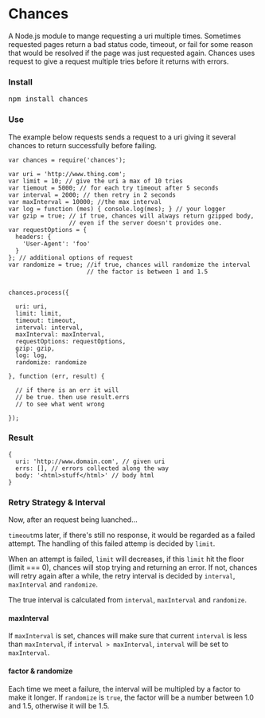 # Chances

A Node.js module to mange requesting a uri multiple times. Sometimes requested
pages return a bad status code, timeout, or fail for some reason that would be
resolved if the page was just requested again. Chances uses request to give a
request multiple tries before it returns with errors.

### Install

<pre>
npm install chances
</pre>


### Use 

The example below requests sends a request to a uri giving it several chances to
return successfully before failing.

    var chances = require('chances');
    
    var uri = 'http://www.thing.com';
    var limit = 10; // give the uri a max of 10 tries
    var tiemout = 5000; // for each try timeout after 5 seconds
    var interval = 2000; // then retry in 2 seconds
    var maxInterval = 10000; //the max interval
    var log = function (mes) { console.log(mes); } // your logger
    var gzip = true; // if true, chances will always return gzipped body,
                     // even if the server doesn't provides one.
    var requestOptions = {
      headers: {
        'User-Agent': 'foo'
      }
    }; // additional options of request
    var randomize = true; //if true, chances will randomize the interval
                          // the factor is between 1 and 1.5

    
    chances.process({

      uri: uri,
      limit: limit,
      timeout: timeout,
      interval: interval,
      maxInterval: maxInterval,
      requestOptions: requestOptions,
      gzip: gzip,
      log: log,
      randomize: randomize

    }, function (err, result) {
  
      // if there is an err it will
      // be true. then use result.errs
      // to see what went wrong 

    });
    
    
### Result

    {
      uri: 'http://www.domain.com', // given uri
      errs: [], // errors collected along the way
      body: '<html>stuff</html>' // body html
    }

### Retry Strategy & Interval

Now, after an request being luanched...

``timeout``ms later, if there's still no response, it would be regarded as a
failed attempt. The handling of this failed attemp is decided by `limit`.

When an attempt is failed, ``limit`` will decreases, if this `limit` hit the floor
(limit === 0), chances will stop trying and returning an error. If not,
chances will retry again after a while, the retry interval is decided by
`interval`, `maxInterval` and `randomize`.

The true interval is calculated from `interval`, `maxInterval` and `randomize`.

#### maxInterval
If `maxInterval` is set, chances will make sure that current `interval`
is less than `maxInterval`, if `interval > maxInterval`, `interval` will be set
to `maxInterval`.

#### factor & randomize
Each time we meet a failure, the interval will be multipled by a factor to make
it longer. If `randomize` is `true`, the factor will be a number between
1.0 and 1.5, otherwise it will be 1.5.
